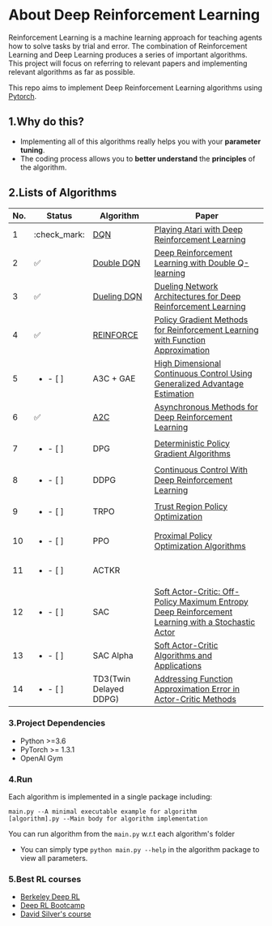 # About Deep Reinforcement Learning

Reinforcement Learning is a machine learning approach for teaching agents how to solve tasks by trial and error. The combination of Reinforcement Learning and Deep Learning produces a series of important algorithms. This project will focus on referring to
relevant papers and implementing relevant algorithms as far as possible.

This repo aims to implement Deep Reinforcement Learning algorithms using [Pytorch](https://pytorch.org/).


## 1.Why do this?

- Implementing all of this algorithms really helps you with your **parameter tuning**.
- The coding process allows you to **better understand** the **principles** of the algorithm.

## 2.Lists of Algorithms

| No. | Status | Algorithm | Paper |
| --- | ------- | --------- | ----- |
| 1 | :check_mark:  | [DQN](/1.DQN) | [Playing Atari with Deep Reinforcement Learning](https://arxiv.org/abs/1312.5602) |
| 2 | :white_check_mark:  | [Double DQN](/2.Double%20DQN) | [Deep Reinforcement Learning with Double Q-learning](https://arxiv.org/abs/1509.06461) |
| 3 | :white_check_mark:  | [Dueling DQN](/3.Dueling%20DQN) | [Dueling Network Architectures for Deep Reinforcement Learning](https://arxiv.org/abs/1511.06581) |
| 4 | :white_check_mark: | [REINFORCE](/4.REINFORCE) | [Policy Gradient Methods for Reinforcement Learning with Function Approximation](https://papers.nips.cc/paper/1713-policy-gradient-methods-for-reinforcement-learning-with-function-approximation.pdf) |
| 5 | <ul><li>- [ ] </li></ul>  | A3C + GAE | [High Dimensional Continuous Control Using Generalized Advantage Estimation](https://arxiv.org/abs/1506.02438) |
| 6 | :white_check_mark: | [A2C](/6.A2C) | [Asynchronous Methods for Deep Reinforcement Learning](https://arxiv.org/abs/1602.01783) |
| 7 | <ul><li>- [ ] </li></ul> | DPG | [Deterministic Policy Gradient Algorithms](http://proceedings.mlr.press/v32/silver14.pdf) |
| 8 | <ul><li>- [ ] </li></ul>  | DDPG | [Continuous Control With Deep Reinforcement Learning](https://arxiv.org/abs/1509.02971) |
| 9 | <ul><li>- [ ] </li></ul>  | TRPO | [Trust Region Policy Optimization](https://arxiv.org/abs/1502.05477) |
| 10 | <ul><li>- [ ] </li></ul>  | PPO | [Proximal Policy Optimization Algorithms](https://arxiv.org/abs/1707.06347) |
| 11 | <ul><li>- [ ] </li></ul> | ACTKR |  |
| 12 | <ul><li>- [ ] </li></ul>  | SAC | [Soft Actor-Critic: Off-Policy Maximum Entropy Deep Reinforcement Learning with a Stochastic Actor](https://arxiv.org/pdf/1801.01290.pdf) |
| 13 | <ul><li>- [ ] </li></ul>  | SAC Alpha | [Soft Actor-Critic Algorithms and Applications](https://arxiv.org/pdf/1812.05905.pdf) |
| 14 | <ul><li>- [ ] </li></ul>  | TD3(Twin Delayed DDPG) | [Addressing Function Approximation Error in Actor-Critic Methods](https://arxiv.org/abs/1802.09477) |


### 3.Project Dependencies

- Python >=3.6
- PyTorch >= 1.3.1
- OpenAI Gym


### 4.Run

Each algorithm is implemented in a single package including:
```
main.py --A minimal executable example for algorithm  
[algorithm].py --Main body for algorithm implementation   
```
You can run algorithm from the  `main.py` w.r.t each algorithm's folder
- You can simply type `python main.py --help` in the algorithm package to view all parameters.

### 5.Best RL courses

- [Berkeley Deep RL](http://rll.berkeley.edu/deeprlcourse/)
- [Deep RL Bootcamp](https://sites.google.com/view/deep-rl-bootcamp/lectures)
- [David Silver's course](http://www0.cs.ucl.ac.uk/staff/d.silver/web/Teaching.html)
